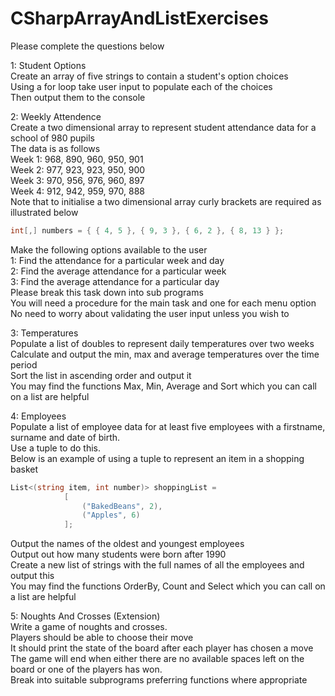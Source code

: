 # CSharpArrayAndListExercises

Please complete the questions below

1: Student Options</br>
Create an array of five strings to contain a student's option choices</br>
Using a for loop take user input to populate each of the choices</br>
Then output them to the console</br>

2: Weekly Attendence</br>
Create a two dimensional array to represent student attendance data for a school of 980 pupils</br>
The data is as follows</br>
Week 1: 968, 890, 960, 950, 901</br>
Week 2: 977, 923, 923, 950, 900</br>
Week 3: 970, 956, 976, 960, 897</br>
Week 4: 912, 942, 959, 970, 888</br>
Note that to initialise a two dimensional array curly brackets are required as illustrated below</br>
```csharp
int[,] numbers = { { 4, 5 }, { 9, 3 }, { 6, 2 }, { 8, 13 } };
```
Make the following options available to the user</br>
1: Find the attendance for a particular week and day</br> 
2: Find the average attendance for a particular week</br>
3: Find the average attendance for a particular day</br>
Please break this task down into sub programs</br>
You will need a procedure for the main task and one for each menu option</br>
No need to worry about validating the user input unless you wish to</br>
		
3: Temperatures</br>
Populate a list of doubles to represent daily temperatures over two weeks</br>
Calculate and output the min, max and average temperatures over the time period</br>
Sort the list in ascending order and output it</br>
You may find the functions Max, Min, Average and Sort which you can call on a list are helpful</br>

4: Employees</br>
Populate a list of employee data for at least five employees with a firstname, surname and date of birth.</br>
Use a tuple to do this.</br>
Below is an example of using a tuple to represent an item in a shopping basket</br>
```csharp
List<(string item, int number)> shoppingList =
			[
				("BakedBeans", 2),
				("Apples", 6)
			];
```
Output the names of the oldest and youngest employees</br> 
Output out how many students were born after 1990</br>
Create a new list of strings with the full names of all the employees and output this</br>
You may find the functions OrderBy, Count and Select which you can call on a list are helpful</br>

5: Noughts And Crosses (Extension)</br>
Write a game of noughts and crosses.</br>
Players should be able to choose their move</br>
It should print the state of the board after each player has chosen a move</br>
The game will end when either there are no available spaces left on the board or one of the players has won.</br>
Break into suitable subprograms preferring functions where appropriate</br>
